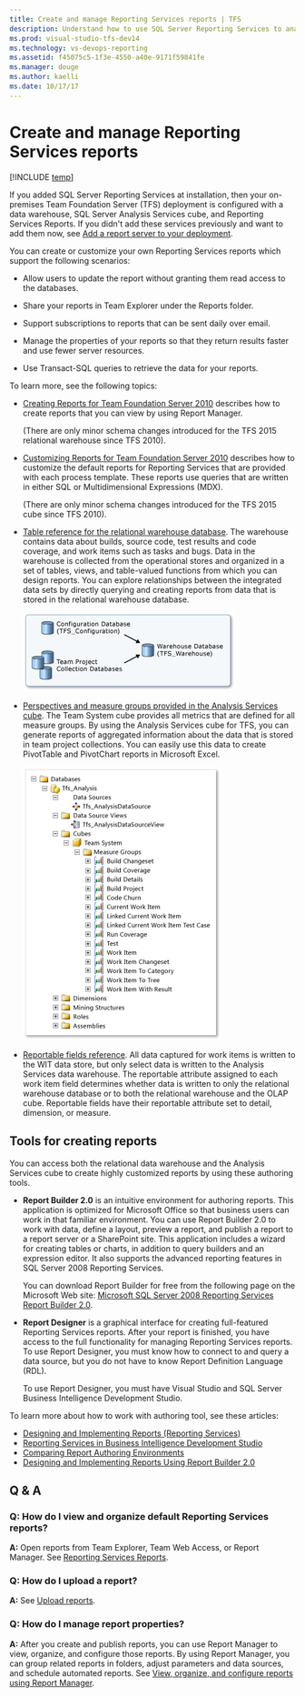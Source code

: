 ```yaml
---
title: Create and manage Reporting Services reports | TFS
description: Understand how to use SQL Server Reporting Services to analyze the progress and quality of your project - Team Foundation Server (TFS)
ms.prod: visual-studio-tfs-dev14
ms.technology: vs-devops-reporting
ms.assetid: f45075c5-1f3e-4550-a40e-9171f59841fe
ms.manager: douge
ms.author: kaelli
ms.date: 10/17/17
---
```



# Create and manage Reporting Services reports

[!INCLUDE [temp](../_shared/tfs-report-platform-version.md)]

If you added SQL Server Reporting Services at installation, then your on-premises Team Foundation Server (TFS) deployment is configured with a data warehouse, SQL Server Analysis Services cube, and Reporting Services Reports. If you didn't add these services previously and want to add them now, see [Add a report server to your deployment](../admin/add-a-report-server.md?toc=/vsts/report/sql-reports/toc.json&bc=/vsts/report/sql-reports/breadcrumb/toc.json ).  
  
 You can create or customize your own Reporting Services reports which support the following scenarios:  
  
-   Allow users to update the report without granting them read access to the databases.  
  
-   Share your reports in Team Explorer under the Reports folder.  
  
-   Support subscriptions to reports that can be sent daily over email.  
  
-   Manage the properties of your reports so that they return results faster and use fewer server resources.  
  
-   Use Transact-SQL queries to retrieve the data for your reports.  
  
 To learn more, see the following topics:  
  
-   [Creating Reports for Team Foundation Server 2010](http://go.microsoft.com/fwlink/?LinkID=199478) describes how to create reports that you can view by using Report Manager.  
  
     (There are only minor schema changes introduced for the TFS 2015 relational warehouse since TFS 2010).  
  
-   [Customizing Reports for Team Foundation Server 2010](http://go.microsoft.com/fwlink/?LinkID=199479) describes how to customize the default reports for Reporting Services that are provided with each process template. These reports use queries that are written in either SQL or Multidimensional Expressions (MDX).  
  
     (There are only minor schema changes introduced for the TFS 2015 cube since TFS 2010).  
  
-   [Table reference for the relational warehouse database](table-reference-relational-warehouse-database.md). The warehouse contains data about builds, source code, test results and code coverage, and work items such as tasks and bugs. Data in the warehouse is collected from the operational stores and organized in a set of tables, views, and table-valued functions from which you can design reports. You can explore relationships between the integrated data sets by directly querying and creating reports from data that is stored in the relational warehouse database.  
  
     ![Team Foundation Warehouse](_img/teamproj_warehouse.png "TeamProj_Warehouse")  
  
-   [Perspectives and measure groups provided in the Analysis Services cube](perspective-measure-groups-cube.md). The Team System cube  provides all metrics that are defined for all measure groups. By using the Analysis Services cube for TFS, you can generate reports of aggregated information about the data that is stored in team project collections. You can easily use this data to create PivotTable and PivotChart reports in Microsoft Excel.  
  
     ![Analysis Services Data Cube Measure Groups](_img/rpt_measuregroups.png "RPT_MeasureGroups")  
  
-   [Reportable fields reference](../../work/customize/reference/reportable-fields-reference.md?toc=/vsts/report/sql-reports/toc.json&bc=/vsts/report/sql-reports/breadcrumb/toc.json). All data captured for work items is written to the WIT data store, but only select data is written to the Analysis Services data warehouse. The reportable attribute assigned to each work item field determines whether data is written to only the relational warehouse database or to both the relational warehouse and the OLAP cube. Reportable fields have their reportable attribute set to detail, dimension, or measure.  
  
## Tools for creating reports  
 You can access both the relational data warehouse and the Analysis Services cube to create highly customized reports by using these authoring tools.  
  
-   **Report Builder 2.0** is an intuitive environment for authoring reports. This application is optimized for Microsoft Office so that business users can work in that familiar environment. You can use Report Builder 2.0 to work with data, define a layout, preview a report, and publish a report to a report server or a SharePoint site. This application includes a wizard for creating tables or charts, in addition to query builders and an expression editor. It also supports the advanced reporting features in SQL Server 2008 Reporting Services.  
  
     You can download Report Builder for free from the following page on the Microsoft Web site: [Microsoft SQL Server 2008 Reporting Services Report Builder 2.0](http://go.microsoft.com/fwlink/?LinkId=181949).  
  
-   **Report Designer** is a graphical interface for creating full-featured Reporting Services reports. After your report is finished, you have access to the full functionality for managing Reporting Services reports. To use Report Designer, you must know how to connect to and query a data source, but you do not have to know Report Definition Language (RDL).  
  
     To use Report Designer, you must have Visual Studio and SQL Server Business Intelligence Development Studio.  
  
 To learn more about how to work with authoring tool, see these articles:  
  
-   [Designing and Implementing Reports (Reporting Services)](http://go.microsoft.com/fwlink/?LinkId=181950)  
-   [Reporting Services in Business Intelligence Development Studio](http://go.microsoft.com/fwlink/?LinkId=181951)   
-   [Comparing Report Authoring Environments](http://go.microsoft.com/fwlink/?LinkId=181952)   
-   [Designing and Implementing Reports Using Report Builder 2.0](http://go.microsoft.com/fwlink/?LinkId=181953)  
  
##  <a name="AdditionalResources"></a> Q & A  
  
### Q: How do I view and organize default Reporting Services reports?  
 **A:** Open reports from Team Explorer, Team Web Access, or Report Manager. See [Reporting Services Reports](reporting-services-reports.md).  
  
### Q: How do I upload a report?  
 **A:** See [Upload reports](../admin/upload-reports.md).  
  
### Q: How do I manage report properties?  
 **A:** After you create and publish reports, you can use Report Manager to view, organize, and configure those reports. By using Report Manager, you can group related reports in folders, adjust parameters and data sources, and schedule automated reports. See [View, organize, and configure reports using Report Manager](../admin/view-upload-organize-reporting-services-reports.md).